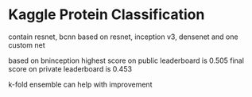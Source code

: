 # Kaggle Protein Classification

contain resnet, bcnn based on resnet, inception v3, densenet and one custom net

based on bninception
highest score on public leaderboard is 0.505
final score on private leaderboard is 0.453

k-fold ensemble can help with improvement

